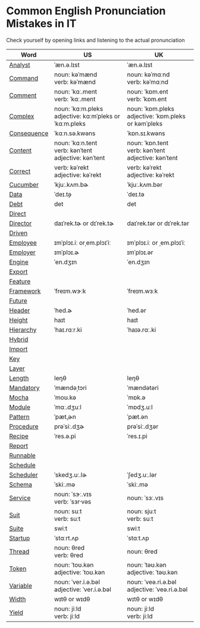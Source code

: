 # Common English Pronunciation Mistakes in IT

Check yourself by opening links and listening to the actual pronunciation

Word | US | UK
------------ | ------------- | -------------
[Analyst](https://dictionary.cambridge.org/us/dictionary/english/analyst) | ˈæn.ə.lɪst | ˈæn.ə.lɪst
[Command](https://dictionary.cambridge.org/us/dictionary/english/command) | noun: kəˈmænd<br>verb: kəˈmænd | noun: kəˈmɑːnd<br>verb: kəˈmɑːnd
[Comment](https://dictionary.cambridge.org/us/dictionary/english/comment) | noun: ˈkɑː.ment<br>verb: ˈkɑː.ment | noun: ˈkɒm.ent<br>verb: ˈkɒm.ent
[Complex](https://dictionary.cambridge.org/us/dictionary/english/complex) | noun: ˈkɑːm.pleks<br>adjective: kɑːmˈpleks or ˈkɑːm.pleks | noun: ˈkɒm.pleks<br>adjective: ˈkɒm.pleks or kəmˈpleks
[Consequence](https://dictionary.cambridge.org/us/dictionary/english/consequence) | ˈkɑːn.sə.kwəns | ˈkɒn.sɪ.kwəns
[Content](https://dictionary.cambridge.org/us/dictionary/english/content) | noun: ˈkɑːn.tent<br>verb: kənˈtent<br>adjective: kənˈtent | noun: ˈkɒn.tent<br>verb: kənˈtent<br>adjective: kənˈtent
[Correct](https://dictionary.cambridge.org/us/dictionary/english/correct) | verb: kəˈrekt<br>adjective: kəˈrekt | verb: kəˈrekt<br>adjective: kəˈrekt
[Cucumber](https://dictionary.cambridge.org/us/dictionary/english/cucumber) | ˈkjuː.kʌm.bɚ | ˈkjuː.kʌm.bər
[Data](https://dictionary.cambridge.org/us/dictionary/english/data) | ˈdeɪ.t̬ə | ˈdeɪ.tə
[Debt](https://dictionary.cambridge.org/us/dictionary/english/debt) | det | det
[Direct](https://dictionary.cambridge.org/us/dictionary/english/direct) |  | 
[Director](https://dictionary.cambridge.org/us/dictionary/english/director) | daɪˈrek.tɚ or dɪˈrek.tɚ | daɪˈrek.tər or dɪˈrek.tər
[Driven](https://dictionary.cambridge.org/us/dictionary/english/driven) |  | 
[Employee](https://dictionary.cambridge.org/us/dictionary/english/employee) | ɪmˈplɔɪ.iː orˌem.plɔɪˈiː | ɪmˈplɔɪ.iː or ˌem.plɔɪˈiː
[Employer](https://dictionary.cambridge.org/us/dictionary/english/employer) | ɪmˈplɔɪ.ɚ | ɪmˈplɔɪ.ər
[Engine](https://dictionary.cambridge.org/us/dictionary/english/engine) | ˈen.dʒɪn | ˈen.dʒɪn
[Export](https://dictionary.cambridge.org/us/dictionary/english/export) |  | 
[Feature](https://dictionary.cambridge.org/us/dictionary/english/feature) |  | 
[Framework](https://dictionary.cambridge.org/us/dictionary/english/framework) | ˈfreɪm.wɝːk | ˈfreɪm.wɜːk
[Future](https://dictionary.cambridge.org/us/dictionary/english/future) |  | 
[Header](https://dictionary.cambridge.org/us/dictionary/english/header) | ˈhed.ɚ | ˈhed.ər
[Height](https://dictionary.cambridge.org/us/dictionary/english/height) | haɪt | haɪt
[Hierarchy](https://dictionary.cambridge.org/us/dictionary/english/hierarchy) | ˈhaɪ.rɑːr.ki | ˈhaɪə.rɑː.ki
[Hybrid](https://dictionary.cambridge.org/us/dictionary/english/hybrid) |  | 
[Import](https://dictionary.cambridge.org/us/dictionary/english/import) |  | 
[Key](https://dictionary.cambridge.org/us/dictionary/english/key) |  | 
[Layer](https://dictionary.cambridge.org/us/dictionary/english/layer) |  | 
[Length](https://dictionary.cambridge.org/us/dictionary/english/length) | leŋθ | leŋθ
[Mandatory](https://dictionary.cambridge.org/us/dictionary/english/mandatory) | ˈmændəˌtɔri | ˈmændətəri
[Mocha](https://dictionary.cambridge.org/us/dictionary/english/mocha) | ˈmoʊ.kə | ˈmɒk.ə
[Module](https://dictionary.cambridge.org/us/dictionary/english/module) | ˈmɑː.dʒuːl | ˈmɒdʒ.uːl
[Pattern](https://dictionary.cambridge.org/us/dictionary/english/pattern) | ˈpæt̬.ɚn | ˈpæt.ən
[Procedure](https://dictionary.cambridge.org/us/dictionary/english/procedure) | prəˈsiː.dʒɚ | prəˈsiː.dʒər
[Recipe](https://dictionary.cambridge.org/us/dictionary/english/recipe) | ˈres.ə.pi | ˈres.ɪ.pi
[Report](https://dictionary.cambridge.org/us/dictionary/english/report) |  | 
[Runnable](https://www.merriam-webster.com/dictionary/runnable) |  | 
[Schedule](https://dictionary.cambridge.org/us/dictionary/english/schedule) |  | 
[Scheduler](https://dictionary.cambridge.org/us/dictionary/english/scheduler) | ˈskedʒ.uː.lɚ | ˈʃedʒ.uː.lər
[Schema](https://dictionary.cambridge.org/us/dictionary/english/schema) | ˈskiː.mə | ˈskiː.mə
[Service](https://dictionary.cambridge.org/us/dictionary/english/service) | noun: ˈsɝː.vɪs<br>verb: ˈsɜr·vəs | noun: ˈsɜː.vɪs
[Suit](https://dictionary.cambridge.org/us/dictionary/english/suit) | noun: suːt<br>verb: suːt | noun: sjuːt<br>verb: suːt
[Suite](https://dictionary.cambridge.org/us/dictionary/english/suite) | swiːt | swiːt
[Startup](https://dictionary.cambridge.org/us/dictionary/english/start-up) | ˈstɑːrt.ʌp | ˈstɑːt.ʌp
[Thread](https://dictionary.cambridge.org/us/dictionary/english/thread) | noun: θred<br>verb: θred | noun: θred
[Token](https://dictionary.cambridge.org/us/dictionary/english/token) | noun: ˈtoʊ.kən<br>adjective: ˈtoʊ.kən | noun: ˈtəʊ.kən<br>adjective: ˈtəʊ.kən
[Variable](https://dictionary.cambridge.org/us/dictionary/english/variable) | noun: ˈver.i.ə.bəl<br>adjective: ˈver.i.ə.bəl | noun: ˈveə.ri.ə.bəl<br>adjective: ˈveə.ri.ə.bəl
[Width](https://dictionary.cambridge.org/us/dictionary/english/width) | wɪtθ or wɪdθ | wɪtθ or wɪdθ
[Yield](https://dictionary.cambridge.org/us/dictionary/english/yield) | noun: jiːld<br>verb: jiːld | noun: jiːld<br>verb: jiːld